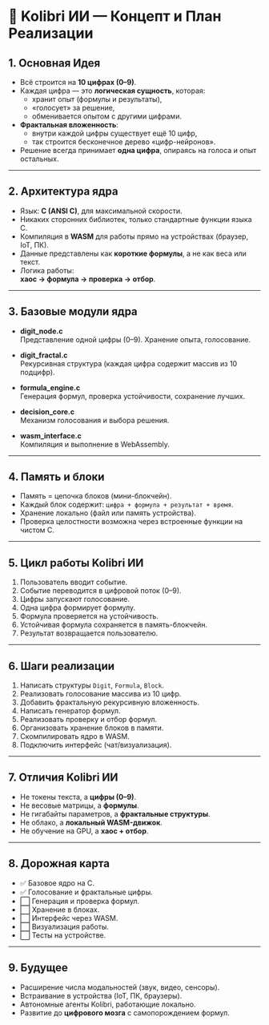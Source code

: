 # 📘 Kolibri ИИ — Концепт и План Реализации

## 1. Основная Идея
- Всё строится на **10 цифрах (0–9)**.  
- Каждая цифра — это **логическая сущность**, которая:
  - хранит опыт (формулы и результаты),
  - «голосует» за решение,
  - обменивается опытом с другими цифрами.
- **Фрактальная вложенность**:
  - внутри каждой цифры существует ещё 10 цифр,
  - так строится бесконечное дерево «цифр-нейронов».
- Решение всегда принимает **одна цифра**, опираясь на голоса и опыт остальных.

---

## 2. Архитектура ядра
- Язык: **C (ANSI C)**, для максимальной скорости.
- Никаких сторонних библиотек, только стандартные функции языка C.
- Компиляция в **WASM** для работы прямо на устройствах (браузер, IoT, ПК).
- Данные представлены как **короткие формулы**, а не как веса или текст.
- Логика работы:  
  **хаос → формула → проверка → отбор**.

---

## 3. Базовые модули ядра

- **digit_node.c**  
  Представление одной цифры (0–9). Хранение опыта, голосование.

- **digit_fractal.c**  
  Рекурсивная структура (каждая цифра содержит массив из 10 подцифр).

- **formula_engine.c**  
  Генерация формул, проверка устойчивости, сохранение лучших.

- **decision_core.c**  
  Механизм голосования и выбора решения.

- **wasm_interface.c**  
  Компиляция и выполнение в WebAssembly.

---

## 4. Память и блоки
- Память = цепочка блоков (мини-блокчейн).  
- Каждый блок содержит: `цифра + формула + результат + время`.  
- Хранение локально (файл или память устройства).  
- Проверка целостности возможна через встроенные функции на чистом C.

---

## 5. Цикл работы Kolibri ИИ
1. Пользователь вводит событие.  
2. Событие переводится в цифровой поток (0–9).  
3. Цифры запускают голосование.  
4. Одна цифра формирует формулу.  
5. Формула проверяется на устойчивость.  
6. Устойчивая формула сохраняется в память-блокчейн.  
7. Результат возвращается пользователю.  

---

## 6. Шаги реализации
1. Написать структуры `Digit`, `Formula`, `Block`.  
2. Реализовать голосование массива из 10 цифр.  
3. Добавить фрактальную рекурсивную вложенность.  
4. Написать генератор формул.  
5. Реализовать проверку и отбор формул.  
6. Организовать хранение блоков в памяти.  
7. Скомпилировать ядро в WASM.  
8. Подключить интерфейс (чат/визуализация).  

---

## 7. Отличия Kolibri ИИ
- Не токены текста, а **цифры (0–9)**.  
- Не весовые матрицы, а **формулы**.  
- Не гигабайты параметров, а **фрактальные структуры**.  
- Не облако, а **локальный WASM-движок**.  
- Не обучение на GPU, а **хаос + отбор**.  

---

## 8. Дорожная карта
- ✅ Базовое ядро на C.  
- ✅ Голосование и фрактальные цифры.  
- ⬜ Генерация и проверка формул.  
- ⬜ Хранение в блоках.  
- ⬜ Интерфейс через WASM.  
- ⬜ Визуализация работы.  
- ⬜ Тесты на устройстве.  

---

## 9. Будущее
- Расширение числа модальностей (звук, видео, сенсоры).  
- Встраивание в устройства (IoT, ПК, браузеры).  
- Автономные агенты Kolibri, работающие локально.  
- Развитие до **цифрового мозга** с самопорождением формул.  